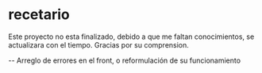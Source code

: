# recetario
Este proyecto no esta finalizado, debido a que me faltan conocimientos, se actualizara con el tiempo. Gracias por su comprension.


-- Arreglo de errores en el front, o reformulación de su funcionamiento
